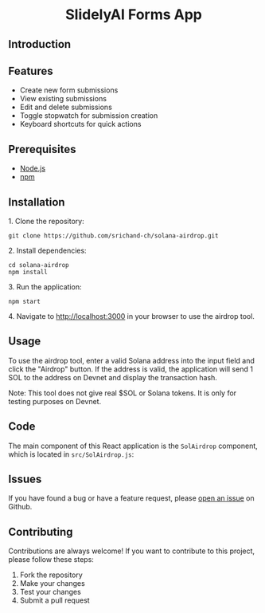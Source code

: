 
<!-- Title -->
<h1 align="center">SlidelyAI Forms App</h1>

<h2>Introduction</h2>


<!-- Features -->
<h2>Features</h2>
<ul>
  <li>Create new form submissions</li>
  <li>View existing submissions </li>
  <li>Edit and delete submissions</li>
  <li>Toggle stopwatch for submission creation</li>
  <li>Keyboard shortcuts for quick actions
</ul>
<!-- Prerequisites -->
<h2>Prerequisites</h2>
<ul>
  <li><a href="https://nodejs.org/en/">Node.js</a></li>
  <li><a href="https://www.npmjs.com/">npm</a></li>
</ul>

<!-- Installation -->
<h2>Installation</h2>

<p>1. Clone the repository:</p>

<pre><code>git clone https://github.com/srichand-ch/solana-airdrop.git</code></pre>

<p>2. Install dependencies:</p>

<pre><code>cd solana-airdrop
npm install</code></pre>

<p>3. Run the application:</p>

<pre><code>npm start</code></pre>

<p>4. Navigate to <a href="http://localhost:3000">http://localhost:3000</a> in your browser to use the airdrop tool.</p>

<!-- Usage -->
<h2>Usage</h2>

<p>To use the airdrop tool, enter a valid Solana address into the input field and click the "Airdrop" button. If the address is valid, the application will send 1 SOL to the address on Devnet and display the transaction hash.</p>

<p>Note: This tool does not give real $SOL or Solana tokens. It is only for testing purposes on Devnet.</p>

<!-- Code -->
<h2>Code</h2>

<p>The main component of this React application is the <code>SolAirdrop</code> component, which is located in <code>src/SolAirdrop.js</code>:</p>

 <h2>Issues</h2>
  <p>If you have found a bug or have a feature request, please <a href="https://github.com/codescalper/solana-airdrop/issues">open an issue</a> on Github.</p>

  <h2>Contributing</h2>
  <p>Contributions are always welcome! If you want to contribute to this project, please follow these steps:</p>
  <ol>
    <li>Fork the repository</li>
    <li>Make your changes</li>
    <li>Test your changes</li>
    <li>Submit a pull request</li>
  </ol>


